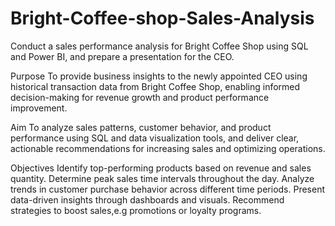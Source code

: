 # Bright-Coffee-shop-Sales-Analysis
Conduct a sales performance analysis for Bright Coffee Shop using SQL and Power BI, and prepare a presentation for the CEO.

Purpose
To provide business insights to the newly appointed CEO using historical transaction data from Bright Coffee Shop, enabling informed decision-making for revenue growth and product performance improvement.

Aim
To analyze sales patterns, customer behavior, and product performance using SQL and data visualization tools, and deliver clear, actionable recommendations for increasing sales and optimizing operations.

Objectives 
Identify top-performing products based on revenue and sales quantity.
Determine peak sales time intervals throughout the day.
Analyze trends in customer purchase behavior across different time periods.
Present data-driven insights through dashboards and visuals.
Recommend strategies to boost sales,e.g promotions or loyalty programs.

